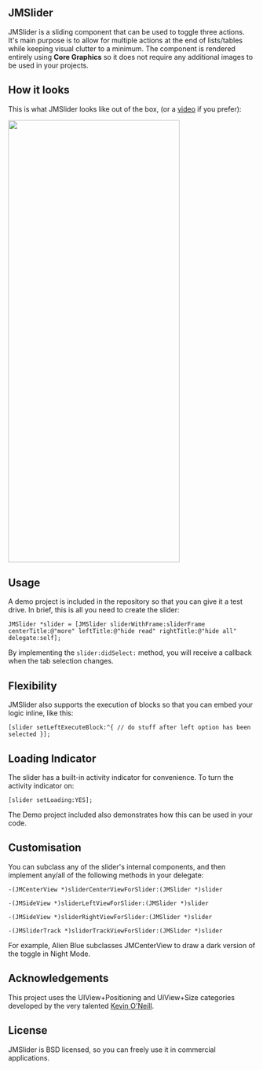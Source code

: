 ## JMSlider

JMSlider is a sliding component that can be used to toggle three actions.  It's main purpose is to allow for multiple actions at the end of lists/tables while keeping visual clutter to a minimum.  The component is rendered entirely using **Core Graphics** so it does not require any additional images to be used in your projects.

## How it looks

This is what JMSlider looks like out of the box, (or a [video](http://youtu.be/GV40mAwcCrI?hd=1) if you prefer):

<img src="http://alienblue.org/github/JMSlider-sequence.png" width=349 height=900 />

## Usage

A demo project is included in the repository so that you can give it a test drive.  In brief, this is all you need to create the slider:

`JMSlider *slider = [JMSlider sliderWithFrame:sliderFrame centerTitle:@"more" leftTitle:@"hide read" rightTitle:@"hide all" delegate:self];`

By implementing the `slider:didSelect:` method, you will receive a callback when the tab selection changes.

## Flexibility

JMSlider also supports the execution of blocks so that you can embed your logic inline, like this:

`[slider setLeftExecuteBlock:^{
    // do stuff after left option has been selected
}];`

## Loading Indicator

The slider has a built-in activity indicator for convenience.  To turn the activity indicator on:

`[slider setLoading:YES];`

The Demo project included also demonstrates how this can be used in your code.

## Customisation

You can subclass any of the slider's internal components, and then implement any/all of the following methods in your delegate:

`-(JMCenterView *)sliderCenterViewForSlider:(JMSlider *)slider`

`-(JMSideView *)sliderLeftViewForSlider:(JMSlider *)slider`

`-(JMSideView *)sliderRightViewForSlider:(JMSlider *)slider`

`-(JMSliderTrack *)sliderTrackViewForSlider:(JMSlider *)slider`

For example, Alien Blue subclasses JMCenterView to draw a dark version of the toggle in Night Mode.

## Acknowledgements

This project uses the UIView+Positioning and UIView+Size categories developed by the very talented [Kevin O'Neill](https://github.com/kevinoneill/Useful-Bits).

## License

JMSlider is BSD licensed, so you can freely use it in commercial applications.
